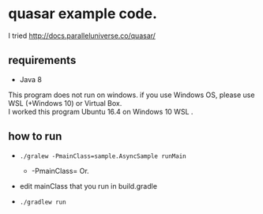 # quasar example code.

I tried  http://docs.paralleluniverse.co/quasar/

## requirements

+ Java 8

This program does not run on windows. if you use Windows OS, please use WSL (+Windows 10) or Virtual Box.  
I worked this program  Ubuntu 16.4 on Windows 10 WSL .

## how to run

+ `./gralew -PmainClass=sample.AsyncSample runMain`
    + -PmainClass=<sample class name which you run>
Or.

+ edit mainClass that you run in build.gradle 
+ `./gradlew run`

